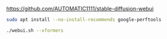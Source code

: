 https://github.com/AUTOMATIC1111/stable-diffusion-webui

```sh
sudo apt install --no-install-recommends google-perftools

./webui.sh --xformers
```